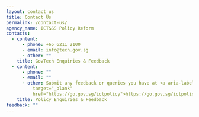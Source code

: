 ```yaml
---
layout: contact_us
title: Contact Us
permalink: /contact-us/
agency_name: ICT&SS Policy Reform
contacts:
  - content:
      - phone: +65 6211 2100
      - email: info@tech.gov.sg
      - other: ""
    title: GovTech Enquiries & Feedback
  - content:
      - phone: ""
      - email: ""
      - other: Submit any feedback or queries you have at <a aria-label="link to form"
          target="_blank"
          href="https://go.gov.sg/ictpolicy">https://go.gov.sg/ictpolicy</a>
    title: Policy Enquiries & Feedback
feedback: ""
---
```

